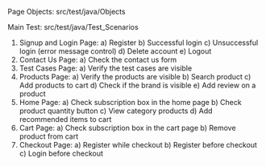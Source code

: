 Page Objects: src/test/java/Objects

Main Test: src/test/java/Test_Scenarios

1) Signup and Login Page: a) Register b) Successful login c) Unsuccessful login (error message control) d) Delete account e) Logout 
2) Contact Us Page: a) Check the contact us form
3) Test Cases Page: a) Verify the test cases are visible
4) Products Page: a) Verify the products are visible b) Search product c) Add products to cart d) Check if the brand is visible e) Add review on a product
5) Home Page: a) Check subscription box in the home page b) Check product quantity button c) View category products d) Add recommended items to cart
6) Cart Page: a) Check subscription box in the cart page b) Remove product from cart
7) Checkout Page: a) Register while checkout b) Register before checkout c) Login before checkout

